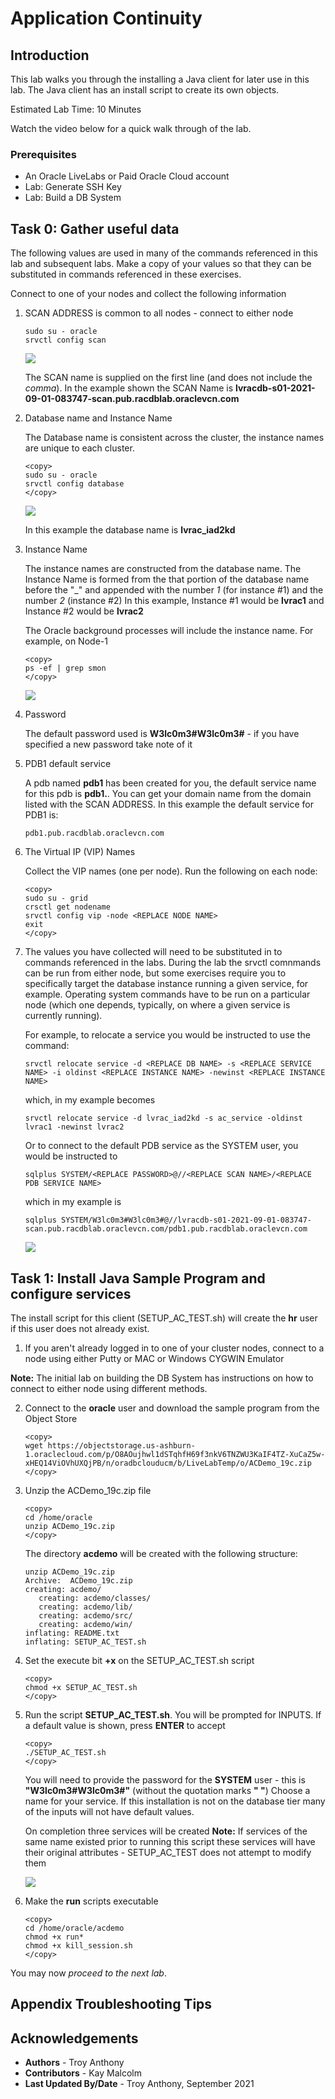 # Application Continuity

## Introduction

This lab walks you through the installing a Java client for later use in this lab. The Java client has an install script to create its own objects.

Estimated Lab Time: 10 Minutes

Watch the video below for a quick walk through of the lab.

[](youtube:LCYqgzlgaPs)

### Prerequisites
- An Oracle LiveLabs or Paid Oracle Cloud account
- Lab: Generate SSH Key
- Lab: Build a DB System

## Task 0: Gather useful data
The following values are used in many of the commands referenced in this lab and subsequent labs. Make a copy of your values so that they can be substituted in commands referenced in these exercises.

Connect to one of your nodes and collect the following information

1. SCAN ADDRESS is common to all nodes - connect to either node

      ````
      sudo su - oracle
      srvctl config scan
      ````

   ![](./images/scanName.png " ")

   The SCAN name is supplied on the first line (and does not include the *comma*). In the example shown the SCAN Name is **lvracdb-s01-2021-09-01-083747-scan.pub.racdblab.oraclevcn.com**

2. Database name and Instance Name

   The Database name is consistent across the cluster, the instance names are unique to each cluster.

      ````
      <copy>
      sudo su - oracle
      srvctl config database
      </copy>
      ````

   ![](./images/dbName.png " ")     

   In this example the database name is **lvrac_iad2kd**

3. Instance Name

   The instance names are constructed from the database name. The Instance Name is formed from the that portion of the database name before the "\_" and appended with the number *1* (for instance \#1) and the number *2* (instance \#2)
   In this example, Instance \#1 would be **lvrac1** and Instance \#2 would be **lvrac2**

   The Oracle background processes will include the instance name. For example, on Node-1

      ````
      <copy>
      ps -ef | grep smon
      </copy>
      ````

   ![](./images/smonName.png " ")

4. Password

   The default password used is **W3lc0m3#W3lc0m3#** - if you have specified a new password take note of it

5. PDB1 default service

   A pdb named **pdb1** has been created for you, the default service name for this pdb is **pdb1.<your domain name>**. You can get your domain name from the domain listed with the SCAN ADDRESS.
   In this example the default service for PDB1 is:

      ````
      pdb1.pub.racdblab.oraclevcn.com
      ````

6. The Virtual IP (VIP) Names

   Collect the VIP names (one per node). Run the following on each node:

      ````
      <copy>
      sudo su - grid
      crsctl get nodename
      srvctl config vip -node <REPLACE NODE NAME>
      exit
      </copy>
      ````

7. The values you have collected will need to be substituted in to commands referenced in the labs. During the lab the srvctl comnmands can be run from either node, but some exercises require you to specifically target the database instance running a given service, for example. Operating system commands have to be run on a particular node (which one depends, typically, on where a given service is currently running).

   For example, to relocate a service you would be instructed to use the command:

      ````
      srvctl relocate service -d <REPLACE DB NAME> -s <REPLACE SERVICE NAME> -i oldinst <REPLACE INSTANCE NAME> -newinst <REPLACE INSTANCE NAME>
      ````

      which, in my example becomes

      ````
      srvctl relocate service -d lvrac_iad2kd -s ac_service -oldinst lvrac1 -newinst lvrac2
      ````

      Or to connect to the default PDB service as the SYSTEM user, you would be instructed to

      ````
      sqlplus SYSTEM/<REPLACE PASSWORD>@//<REPLACE SCAN NAME>/<REPLACE PDB SERVICE NAME>
      ````

      which in my example is

      ````
      sqlplus SYSTEM/W3lc0m3#W3lc0m3#@//lvracdb-s01-2021-09-01-083747-scan.pub.racdblab.oraclevcn.com/pdb1.pub.racdblab.oraclevcn.com
      ````

   ![](./images/sqlplusLogin.png " ")

## Task 1:  Install Java Sample Program and configure services

The install script for this client (SETUP\_AC\_TEST.sh) will create the **hr** user if this user does not already exist.

1.  If you aren't already logged in to one of your cluster nodes, connect to a node using either Putty or MAC or Windows CYGWIN Emulator

   **Note:** The initial lab on building the DB System has instructions on how to connect to either node using different methods.

2. Connect to the **oracle** user and download the sample program from the Object Store

      ````
      <copy>
      wget https://objectstorage.us-ashburn-1.oraclecloud.com/p/O8AOujhwl1dSTqhfH69f3nkV6TNZWU3KaIF4TZ-XuCaZ5w-xHEQ14ViOVhUXQjPB/n/oradbclouducm/b/LiveLabTemp/o/ACDemo_19c.zip
      </copy>
      ````

3. Unzip the ACDemo_19c.zip file

      ````
      <copy>
      cd /home/oracle
      unzip ACDemo_19c.zip
      </copy>
      ````

   The directory **acdemo** will be created with the following structure:

      ````
      unzip ACDemo_19c.zip
      Archive:  ACDemo_19c.zip
      creating: acdemo/
         creating: acdemo/classes/
         creating: acdemo/lib/
         creating: acdemo/src/
         creating: acdemo/win/
      inflating: README.txt
      inflating: SETUP_AC_TEST.sh
      ````

4. Set the execute bit **+x** on the SETUP\_AC\_TEST.sh script

      ````
      <copy>
      chmod +x SETUP_AC_TEST.sh
      </copy>
      ````

5. Run the script **SETUP\_AC\_TEST.sh**. You will be prompted for INPUTS. If a default value is shown, press **ENTER** to accept

      ````
      <copy>
      ./SETUP_AC_TEST.sh
      </copy>
      ````

    You will need to provide the password for the **SYSTEM** user - this is **"W3lc0m3#W3lc0m3#"** (without the quotation marks **" "**)
    Choose a name for your service. If this installation is not on the database tier many of the inputs will not have default values.

    On completion three services will be created
    **Note:** If services of the same name existed prior to running this script these services will have their original attributes - SETUP\_AC\_TEST does not attempt to modify them

   ![](./images/setup_service_list.png " ")

6. Make the **run** scripts executable

      ````
      <copy>
      cd /home/oracle/acdemo
      chmod +x run*
      chmod +x kill_session.sh
      </copy>
      ````

You may now *proceed to the next lab*.  

## Appendix Troubleshooting Tips

## Acknowledgements
* **Authors** - Troy Anthony
* **Contributors** - Kay Malcolm
* **Last Updated By/Date** - Troy Anthony, September 2021
